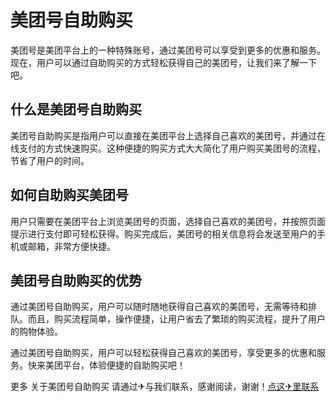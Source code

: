 # 美团号自助购买

美团号是美团平台上的一种特殊账号，通过美团号可以享受到更多的优惠和服务。现在，用户可以通过自助购买的方式轻松获得自己的美团号，让我们来了解一下吧。

## 什么是美团号自助购买

美团号自助购买是指用户可以直接在美团平台上选择自己喜欢的美团号，并通过在线支付的方式快速购买。这种便捷的购买方式大大简化了用户购买美团号的流程，节省了用户的时间。

## 如何自助购买美团号

用户只需要在美团平台上浏览美团号的页面，选择自己喜欢的美团号，并按照页面提示进行支付即可轻松获得。购买完成后，美团号的相关信息将会发送至用户的手机或邮箱，非常方便快捷。

## 美团号自助购买的优势

通过美团号自助购买，用户可以随时随地获得自己喜欢的美团号，无需等待和排队。而且，购买流程简单，操作便捷，让用户省去了繁琐的购买流程，提升了用户的购物体验。

通过美团号自助购买，用户可以轻松获得自己喜欢的美团号，享受更多的优惠和服务。快来美团平台，体验便捷的自助购买吧！

更多 关于美团号自助购买 请通过✈与我们联系，感谢阅读，谢谢！[点这✈里联系](https://gg.k02.cc)
